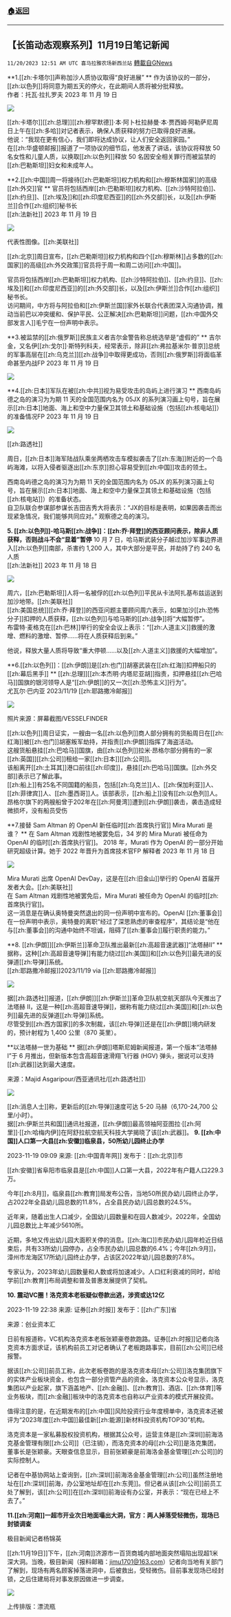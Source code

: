###  [:house:返回](README.md)
---


## 【长笛动态观察系列】11月19日笔记新闻
`11/20/2023 12:51 AM UTC 喜马拉雅农场新西兰站` [轉載自GNews](https://gnews.org/articles/1995714)

**1.[[zh:卡塔尔]]声称加沙人质协议取得“良好进展”  **
作为该协议的一部分，[[zh:以色列]]将同意为期五天的停火，在此期间人质将被分批释放。  
作者：托瓦·拉扎罗夫 2023 年 11 月 19 日


![](ipfs://QmaRu8UgRA7H44G7ZnV4dDPMSGUoisX9btptCE7KoeNmpM?.png)


[[zh:卡塔尔]][[zh:总理]][[zh:穆罕默德]]·本·阿卜杜拉赫曼·本·贾西姆·阿勒萨尼周日上午在[[zh:多哈]]对记者表示，确保人质获释的努力已取得良好进展。  
他说：“我现在更有信心，我们即将达成协议，让人们安全返回家园。”  
在[[zh:华盛顿邮报]]报道了一项协议的细节后，他发表了讲话，该协议将释放 50 名女性和儿童人质，以换取[[zh:以色列]]释放 50 名因安全相关罪行而被监禁的[[zh:巴勒斯坦]]妇女和未成年人。

**2.[[zh:中国]]周一将接待[[zh:巴勒斯坦]]权力机构和[[zh:穆斯林国家]]的高级[[zh:外交]]官  **
官员将包括西岸[[zh:巴勒斯坦]]权力机构、[[zh:沙特阿拉伯]]、[[zh:约旦]]、[[zh:埃及]]和[[zh:印度尼西亚]]的[[zh:外交部]]长，以及[[zh:伊斯兰]]合作[[zh:组织]]秘书长  
[[zh:法新社]] 2023 年 11 月 19 日


![](ipfs://QmeMc2trfQxnPuGjT1u4XZb15q5TMNiUkGio7XedDxNvg6?.png)

代表性图像。[[zh:美联社]]  
  
[[zh:北京]]周日宣布，[[zh:巴勒斯坦]]权力机构和四个[[zh:穆斯林]]占多数的[[zh:国家]]的高级[[zh:外交政策]]官员将于周一和周二访问[[zh:中国]]。  
  
官员将包括西岸[[zh:巴勒斯坦]]权力机构、[[zh:沙特阿拉伯]]、[[zh:约旦]]、[[zh:埃及]]和[[zh:印度尼西亚]]的[[zh:外交部]]长，以及[[zh:伊斯兰]]合作[[zh:组织]]秘书长。  
访问期间，中方将与阿拉伯和[[zh:伊斯兰国]]家外长联合代表团深入沟通协调，推动当前巴以冲突缓和、保护平民、公正解决[[zh:巴勒斯坦]]问题，[[zh:中国外交部发言人]]毛宁在一份声明中表示。

**3.被监禁的[[zh:俄罗斯]]民族主义者吉尔金警告称总统选举是“虚假的”  **
吉尔金，又名伊[[zh:戈尔]]·斯特列科夫，经常表示，除非[[zh:弗拉基米尔·普京]]总统的军事高层在[[zh:乌克兰]][[zh:战争]]中取得更成功，否则[[zh:俄罗斯]]将面临革命甚至内战FP  2023 年 11 月 19 日

![](ipfs://QmaHnbM7S6aKHcimPc53c6DXTkrjhZEtE5XfLbq2QhaosC?.png)


**4.[[zh:日本]]军队在被[[zh:中共]]视为易受攻击的岛屿上进行演习  **
西南岛屿德之岛的演习为为期 11 天的全国范围内名为 05JX 的系列演习画上句号，旨在展示[[zh:日本]]地面、海上和空中力量保卫其领土和基础设施（包括[[zh:核电站]]）的准备情况FP  2023 年 11 月 19 日


![](ipfs://QmfATE972XfjadwFfSWgGGN7NMecPPuxmyn3NqDMECGAyz?.png)
  

[[zh:路透社]]  
  
周日，[[zh:日本]]海军陆战队乘坐两栖攻击车模拟袭击了[[zh:东海]]附近的一个岛屿海滩，以将入侵者驱逐出[[zh:东京]]担心容易受到[[zh:中国]]攻击的领土。  
  
西南岛屿德之岛的演习为为期 11 天的全国范围内名为 05JX 的系列演习画上句号，旨在展示[[zh:日本]]地面、海上和空中力量保卫其领土和基础设施（包括[[zh:核电站]]）的准备状态。  
自卫队联合参谋部参谋长吉田吉秀大将表示：“JX的目标是表明，如果因袭击而出现紧急情况，我们能够共同应对。” 观察德之岛的演习。

**5. [[zh:以色列]]\-哈马斯[[zh:战争]]：[[zh:乔·拜登]]的西亚顾问表示，除非人质获释，否则战斗不会“显着”暂停**
10 月 7 日，哈马斯武装分子越过加沙军事边界进入[[zh:以色列]]南部，杀害约 1,200 人，其中大部分是平民，并劫持了约 240 名人质  
[[zh:法新社]] 2023 年 11 月 18 日


![](ipfs://QmYfod33RaKKiLYHz2LxkQTAR9kCZY6Kwnt79nEeHKHz4K?.png)


周六，[[zh:巴勒斯坦]]人将一名被俘的[[zh:以色列]]平民从卡法阿扎基布兹运送到加沙地带。[[zh:美联社]]  
[[zh:美国总统]][[zh:乔·拜登]]的西亚问题主要顾问周六表示，如果加沙[[zh:恐怖分子]]扣押的人质获释，[[zh:以色列]]与哈马斯的[[zh:战争]]将“大幅暂停”。  
布雷特·麦格克在[[zh:巴林]]举行的安全会议上表示：“[[zh:人道主义]]救援的激增、燃料的激增、暂停……将在人质获释后到来。”  
  
他说，释放大量人质将导致“重大停顿……以及[[zh:人道主义]]救援的大幅增加”。

**6.[[zh:以色列]]：[[zh:伊朗]]是[[zh:也门]]胡塞武装在[[zh:红海]]扣押船只的[[zh:幕后黑手]]  **
[[zh:总理]][[zh:本杰明·内塔尼亚胡]]指责，扣押悬挂[[zh:巴哈马]]国旗的银河领导人是“[[zh:伊朗]]的又一次[[zh:恐怖主义]]行为”。  
尤瓦尔·巴内亚 2023/11/19 [[zh:耶路撒冷邮报]]


![](ipfs://QmNqoQqr8SVnbhEbEQpAdabm7pvttfuEwZPRQhVLVYr5Bd?.png)


照片来源：屏幕截图/VESSELFINDER

[[zh:以色列]]周日证实，一艘由一名[[zh:以色列]]商人部分拥有的货船周日在[[zh:红海]]被[[zh:也门]]胡塞叛军劫持，并指责[[zh:伊朗]]指挥了海盗活动。  
这艘货船悬挂[[zh:巴哈马]]国旗，由[[zh:以色列]]拉米·昂格尔部分拥有的一家[[zh:英国]][[zh:公司]]租给一家[[zh:日本]][[zh:公司]]。  
该船离开[[zh:土耳其]]港口前往[[zh:印度]]，悬挂[[zh:巴哈马]]国旗。[[zh:外交部]]表示已了解此事。  
[[zh:船上]]有25名不同国籍的船员，包括[[zh:乌克兰]]人、[[zh:保加利亚]]人、[[zh:菲律宾]]人、[[zh:墨西哥]]人。该部表示，[[zh:船上]]没有[[zh:以色列]]人。  
昂格尔旗下的两艘船曾于202年在[[zh:阿曼湾]]遭到[[zh:伊朗]]袭击，袭击造成轻微损坏，没有船员受伤

**7.接替 Sam Altman 的 OpenAI 新任临时[[zh:首席执行官]] Mira Murati 是谁？  **
在 Sam Altman 戏剧性地被罢免后，34 岁的 Mira Murati 被任命为 OpenAI 的临时[[zh:首席执行官]]。 2018 年，Murati 作为 OpenAI 的一部分开始研究超级计算。她于 2022 年晋升为首席技术官FP 解释者 2023 年 11 月 18 日


![](ipfs://QmUMTGf2f52jdPtKWDtjZmxjzBnCkW397kaAyLNzXMLfUa?.png)


Mira Murati 出席 OpenAI DevDay，这是在[[zh:旧金山]]举行的 OpenAI 首届开发者大会。[[zh:美联社]]  
在 Sam Altman 戏剧性地被罢免后，Mira Murati 被任命为 OpenAI 的临时[[zh:首席执行官]]。  
这一消息是在确认奥特曼突然退出的同一份声明中宣布的。OpenAI [[zh:董事会]]在一份声明中表示，奥特曼的离职“经过了深思熟虑的审查程序”，其结论是“他在与[[zh:董事会]]的沟通中始终不坦诚，阻碍了[[zh:董事会]]履行职责的能力。”

**8. [[zh:伊朗]][[zh:伊斯兰]]革命卫队推出最新[[zh:高超音速武器]]“法塔赫II”  **
据称，这种[[zh:高超音速导弹]]有能力绕过[[zh:美国]]和[[zh:以色列]]最先进的反弹道[[zh:导弹]]系统。  
[[zh:耶路撒冷邮报]]2023/11/19 via [[zh:耶路撒冷邮报]]


![](ipfs://QmPLFY4JLeZdPXpPEk4dvPCYVgBcuqtN5dvDoLTEruWnCj?.png)


据[[zh:路透社]]报道，[[zh:伊朗]][[zh:伊斯兰]]革命卫队航空航天部队今天推出了法塔赫 II，这是一种[[zh:高超音速导弹]]，据称有能力绕过[[zh:美国]]和[[zh:以色列]]最先进的反弹道[[zh:导弹]]系统。  
尽管受到[[zh:西方国家]]的多次制裁，该[[zh:导弹]]还是在[[zh:伊朗]]境内研发的，预计射程为 1,400 公里（870 英里）。

**以法塔赫一世为基础  **
据[[zh:伊朗]]塔斯尼姆新闻报道，第一个版本“法塔赫 I”于 6 月推出，但新版本包含高超音速滑翔飞行器 (HGV) 弹头，据说可以支持[[zh:武器]]达到最大速度。

来源：Majid Asgaripour/西亚通讯社/[[zh:路透社]]）


![](ipfs://QmXaAWd6nUuVQSPtfdWitWZQdLzGyTkbYiyfqYF4rhUmTH?.png)

[[zh:消息人士]]称，更新后的[[zh:导弹]]速度可达 5-20 马赫（6,170-24,700 公里/小时）。  
据[[zh:伊斯兰共和国]]通讯社报道，[[zh:伊朗]]最高领袖阿亚图拉·[[zh:阿里]]·[[zh:哈梅内伊]]在阿舒拉航空航天科技大学揭晓了该[[zh:武器]]。
**9. [[zh:中国]]人口第一大县[[zh:安徽]]临泉县，50所幼儿园终止办学**

2023-11-19 09:09 来源: [[zh:中国青年网]]   发布于：[[zh:北京]]市

[[zh:安徽]]省阜阳市临泉县是[[zh:中国]]人口第一大县，2022年有户籍人口229.3万。

今年[[zh:8月]]，临泉县[[zh:教育]]局发布公告，当地50所民办幼儿园终止办学，占2022年全县幼儿园总数的11.8%，占全县民办幼儿园总数的24.5%。

近年来，随着出生人口减少，全国幼儿园数量和在园人数减少。2022年，全国幼儿园总数比上年减少5610所。

近期，多地又传出幼儿园大面积关停的消息。[[zh:海口]]市民办幼儿园年检近日结束后，共有33所幼儿园停办，占全市民办幼儿园总数的6.4%；今年[[zh:9月]]，漳州市龙海区17所幼儿园终止办学，占该区2022年幼儿园总数的7.8%。

专家认为，2023年幼儿园数量和人数或将加速减少。人口红利衰减的同时，却给学前[[zh:教育]]布局调整和普及普惠发展提供了契机。

**10. 震动VC圈！洛克资本老板疑似卷款出逃，涉资或达12亿**

2023-11-19 22:38 来源: 证券[[zh:时报]]   发布于：[[zh:广东]]省

来源：创业资本汇

日前有报道称，VC机构洛克资本老板张颖豪卷款跑路。证券[[zh:时报]]记者向洛克资本方面求证，该机构前员工对记者确认了老板跑路事实，目前[[zh:公司]]已经报警。

据该[[zh:公司]]前员工称，此次老板卷跑的是洛克资本母[[zh:公司]]洛克集团旗下的实体产业板块资金，也包含一部分资管产品的资金。洛克资本公众号显示，洛克集团以产业起家，旗下涵盖地产、[[zh:金融]]、[[zh:教育]]、酒店、[[zh:体育]]等业务板块，而[[zh:金融]]板块中的洛克资本也自称以产业资本的模式开展投资。

值得注意的是，在近期发布的[[zh:中国]]风险投资行业年度榜单中，洛克资本还被评为“2023年度[[zh:中国]]最佳新[[zh:能源]]新材料投资机构TOP30”机构。

洛克资本是一家私募股权投资机构，根据其公众号，运营主体是[[zh:深圳]]前海洛克基金管理有限[[zh:公司]]（已注销），而洛克资本的母[[zh:公司]]是洛克集团，董事长是张颖豪。天眼查信息显示，目前张颖豪是前海洛金基金管理[[zh:公司]]的实际控制人。

记者在中基协网站上查询到，[[zh:深圳]]前海洛金基金管理[[zh:公司]]虽然注册地址在[[zh:深圳]]前海，办公室地址却在[[zh:东莞]]。但记者从该[[zh:公司]]前员工处了解到，该[[zh:公司]]在[[zh:深圳]]前海设有办公室，并表示：“现在已经上不去了。”

**11.[[zh:河南]]一超市开业次日地面塌出大洞，官方：两人掉落受轻微伤，现场已封锁调查**

极目新闻记者杨锦英

[[zh:11月19日]]下午，[[zh:河南]]济源市一百货商城内部地面突然塌陷出现超1米深大洞。当晚，极目新闻（报料邮箱：[jimu1701@163.com](mailto:jimu1701@163.com)）记者向当地有关部门了解到，现场有两名顾客掉落进洞中，后被救出，受轻微伤。目前事发现场已经封锁，之后住建局将对事发原因做进一步调查。




![](ipfs://QmcZaiPRveJZN1wu1mc1pYvub1KD4wmKMacuTXciA9vC7C?.png)

上传排版：漂流瓶

